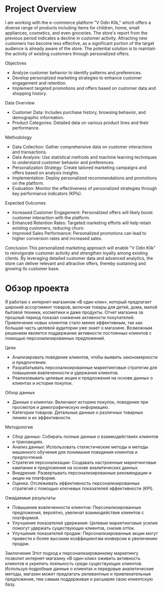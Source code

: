# Project Overview
I am working with the e-commerce platform "V Odin Klik," which offers a diverse range of products including items for children, home, small appliances, cosmetics, and even groceries. The store's report from the previous period indicates a decline in customer activity. Attracting new customers has become less effective, as a significant portion of the target audience is already aware of the store. The potential solution is to maintain the activity of existing customers through personalized offers.

Objectives
- Analyze customer behavior to identify patterns and preferences.
- Develop personalized marketing strategies to enhance customer engagement and retention.
- Implement targeted promotions and offers based on customer data and shopping history.

Data Overview
- Customer Data: Includes purchase history, browsing behavior, and demographic information.
- Product Categories: Detailed data on various product lines and their performance.

Methodology
- Data Collection: Gather comprehensive data on customer interactions and transactions.
- Data Analysis: Use statistical methods and machine learning techniques to understand customer behavior and preferences.
- Personalization Strategy: Create tailored marketing campaigns and offers based on analysis insights.
- Implementation: Deploy personalized recommendations and promotions on the platform.
- Evaluation: Monitor the effectiveness of personalized strategies through key performance indicators (KPIs).

Expected Outcomes
- Increased Customer Engagement: Personalized offers will likely boost customer interaction with the platform.
- Enhanced Retention Rates: Targeted marketing efforts will help retain existing customers, reducing churn.
- Improved Sales Performance: Personalized promotions can lead to higher conversion rates and increased sales.

Conclusion
This personalized marketing approach will enable "V Odin Klik" to reinvigorate customer activity and strengthen loyalty among existing clients. By leveraging detailed customer data and advanced analytics, the store can deliver relevant and attractive offers, thereby sustaining and growing its customer base.
# Обзор проекта
Я работаю с интернет-магазином «В один клик», который предлагает широкий ассортимент товаров, включая товары для детей, дома, малой бытовой техники, косметики и даже продукты. Отчет магазина за прошлый период показал снижение активности покупателей. Привлечение новых клиентов стало менее эффективным, так как большая часть целевой аудитории уже знает о магазине. Возможным решением является поддержание активности постоянных клиентов с помощью персонализированных предложений.

Цели
- Анализировать поведение клиентов, чтобы выявить закономерности и предпочтения.
- Разрабатывать персонализированные маркетинговые стратегии для повышения вовлеченности и удержания клиентов.
- Реализовывать целевые акции и предложения на основе данных о клиентах и истории покупок.

Обзор данных
- Данные о клиентах: Включают историю покупок, поведение при просмотре и демографическую информацию.
- Категории товаров: Детальные данные о различных товарных линиях и их эффективности.

Методология
- Сбор данных: Собирать полные данные о взаимодействиях клиентов и транзакциях.
- Анализ данных: Использовать статистические методы и методы машинного обучения для понимания поведения клиентов и предпочтений.
- Стратегия персонализации: Создавать настроенные маркетинговые кампании и предложения на основе аналитических данных.
- Внедрение: Развертывать персонализированные рекомендации и акции на платформе.
- Оценка: Отслеживать эффективность персонализированных стратегий с помощью ключевых показателей эффективности (KPI).

Ожидаемые результаты
- Повышение вовлеченности клиентов: Персонализированные предложения, вероятно, увеличат взаимодействие клиентов с платформой.
- Улучшение показателей удержания: Целевые маркетинговые усилия помогут удержать существующих клиентов, снизив отток.
- Улучшение показателей продаж: Персонализированные акции могут привести к более высоким коэффициентам конверсии и увеличению продаж.

Заключение
Этот подход к персонализированному маркетингу позволит интернет-магазину «В один клик» оживить активность клиентов и укрепить лояльность среди существующих клиентов. Используя подробные данные о клиентах и передовые аналитические методы, магазин может предлагать релевантные и привлекательные предложения, тем самым поддерживая и расширяя свою клиентскую базу.
